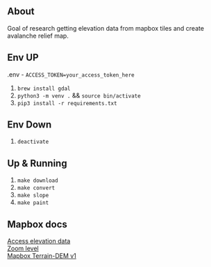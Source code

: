 ## About

Goal of research getting elevation data from mapbox tiles and create avalanche relief map.  

## Env UP

.env - `ACCESS_TOKEN=your_access_token_here`  

1. `brew install gdal`  
2. `python3 -m venv .` && `source bin/activate`  
3. `pip3 install -r requirements.txt`  

## Env Down

1. `deactivate`  

## Up & Running

1. `make download`  
2. `make convert`  
3. `make slope`  
4. `make paint`  

## Mapbox docs

[Access elevation data](https://docs.mapbox.com/data/tilesets/guides/access-elevation-data/)  
[Zoom level](https://docs.mapbox.com/help/glossary/zoom-level/)  
[Mapbox Terrain-DEM v1](https://docs.mapbox.com/data/tilesets/reference/mapbox-terrain-dem-v1/#layer-reference)  
